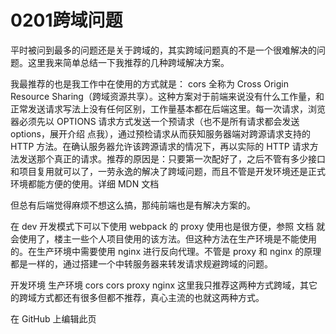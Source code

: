 # 0201跨域问题
平时被问到最多的问题还是关于跨域的，其实跨域问题真的不是一个很难解决的问题。这里我来简单总结一下我推荐的几种跨域解决方案。

我最推荐的也是我工作中在使用的方式就是： cors 全称为 Cross Origin Resource Sharing（跨域资源共享）。这种方案对于前端来说没有什么工作量，和正常发送请求写法上没有任何区别，工作量基本都在后端这里。每一次请求，浏览器必须先以 OPTIONS 请求方式发送一个预请求（也不是所有请求都会发送 options，展开介绍 点我），通过预检请求从而获知服务器端对跨源请求支持的 HTTP 方法。在确认服务器允许该跨源请求的情况下，再以实际的 HTTP 请求方法发送那个真正的请求。推荐的原因是：只要第一次配好了，之后不管有多少接口和项目复用就可以了，一劳永逸的解决了跨域问题，而且不管是开发环境还是正式环境都能方便的使用。详细 MDN 文档

但总有后端觉得麻烦不想这么搞，那纯前端也是有解决方案的。

在 dev 开发模式下可以下使用 webpack 的 proxy 使用也是很方便，参照 文档 就会使用了，楼主一些个人项目使用的该方法。但这种方法在生产环境是不能使用的。在生产环境中需要使用 nginx 进行反向代理。不管是 proxy 和 nginx 的原理都是一样的，通过搭建一个中转服务器来转发请求规避跨域的问题。

开发环境	生产环境
cors	cors
proxy	nginx
这里我只推荐这两种方式跨域，其它的跨域方式都还有很多但都不推荐，真心主流的也就这两种方式。

在 GitHub 上编辑此页 